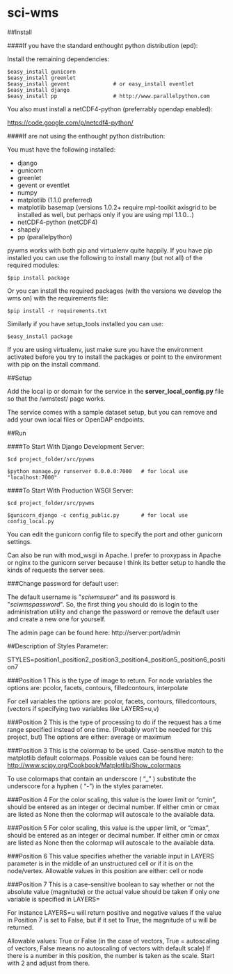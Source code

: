 sci-wms
=========

##Install

####If you have the standard enthought python distribution (epd):

Install the remaining dependencies:

    $easy_install gunicorn
    $easy_install greenlet
    $easy_install gevent              # or easy_install eventlet
    $easy_install django
    $easy_install pp                  # http://www.parallelpython.com

You also must install a netCDF4-python (preferrably opendap enabled):

https://code.google.com/p/netcdf4-python/

####If are not using the enthought python distribution:

You must have the following installed:

- django
- gunicorn
- greenlet
- gevent or eventlet
- numpy
- matplotlib (1.1.0 preferred)
- matplotlib basemap (versions 1.0.2+ require mpl-toolkit axisgrid to be installed as well, but perhaps only if you are using mpl 1.1.0...)
- netCDF4-python (netCDF4)
- shapely
- pp (parallelpython)

pywms works with both pip and virtualenv quite happily. If you
have pip installed you can use the following to install many (but not all) of the required modules:

    $pip install package

Or you can install the required packages (with the versions we develop
the wms on) with the requirements file:

    $pip install -r requirements.txt
    
Similarly if you have setup_tools installed you can use:

    $easy_install package
    
If you are using virtualenv, just make sure you have the environment
activated before you try to install the packages or point to the environment
with pip on the install command.

##Setup

Add the local ip or domain for the service in the **server_local_config.py**
file so that the /wmstest/ page works.

The service comes with a sample dataset setup, but you can remove and add your own
local files or OpenDAP endpoints.

##Run

####To Start With Django Development Server:

    $cd project_folder/src/pywms

    $python manage.py runserver 0.0.0.0:7000   # for local use "localhost:7000"

####To Start With Production WSGI Server:

    $cd project_folder/src/pywms

    $gunicorn_django -c config_public.py       # for local use config_local.py

You can edit the gunicorn config file to specify the port and other
gunicorn settings.

Can also be run with mod_wsgi in Apache. I prefer to proxypass
in Apache or nginx to the gunicorn server because I think its better setup
to handle the kinds of requests the server sees.

###Change password for default user:

The default username is "*sciwmsuser*" and its password is "*sciwmspassword*". So,
the first thing you should do is login to the administration utility
and change the password or remove the default user and create a new one
for yourself. 

The admin page can be found here:   http://server:port/admin


##Description of Styles Parameter:

STYLES=position1_position2_position3_position4_position5_position6_position7

###Position 1
This is the type of image to return.
For node variables the options are: pcolor, facets, contours, filledcontours, interpolate

For cell variables the options are: pcolor, facets, contours, filledcontours, (vectors if specifying two variables like LAYERS=u,v)

###Position 2
This is the type of processing to do if the request has a time range specified instead of one time. (Probably won’t be needed for this project, but) The options are either: average or maximum

###Position 3
This is the colormap to be used. Case-sensitive match to the matplotlib default colormaps. Possible values can be found here: http://www.scipy.org/Cookbook/Matplotlib/Show_colormaps

To use colormaps that contain an underscore ( “_” ) substitute the underscore for a hyphen ( “-”) in the styles parameter.

###Position 4
For the color scaling, this value is the lower limit or “cmin”, should be entered as an integer or decimal number. If either cmin or cmax are listed as None then the colormap will autoscale to the available data.

###Position 5
For color scaling, this value is the upper limit, or “cmax”, should be entered as an integer or decimal number. If either cmin or cmax are listed as None then the colormap will autoscale to the available data.

###Position 6
This value specifies whether the variable input in LAYERS parameter is in the middle of an unstructured cell or if it is on the node/vertex. Allowable values in this position are either: cell or node

###Position 7
This is a case-sensitive boolean to say whether or not the absolute value (magnitude) or the actual value should be taken if only one variable is specified in LAYERS=

For instance LAYERS=u will return positive and negative values if the value in Position 7 is set to False, but if it set to True, the magnitude of u will be returned.

Allowable values: True or False
(in the case of vectors, True = autoscaling of vectors, False means no autoscaling of vectors with default scale) If there is a number in this position, the number is taken as the scale. Start with 2 and adjust from there.

